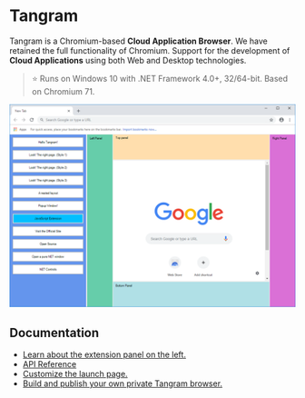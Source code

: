 # Tangram

Tangram is a Chromium-based **Cloud Application Browser**. We have retained the full functionality of Chromium. Support for the development of **Cloud Applications** using both Web and Desktop technologies.

> :star: Runs on Windows 10 with .NET Framework 4.0+, 32/64-bit. Based on Chromium 71.

![Capture](Capture.png)

## Documentation

- [Learn about the extension panel on the left.](https://github.com/TangramDev/LaunchPad)
- [API Reference](/Docs/API_Reference.md)
- [Customize the launch page.](/Docs/LocalNTP.md)
- [Build and publish your own private Tangram browser.](/Docs/Build_Instructions(Windows).md)
